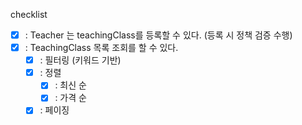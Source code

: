checklist

- [x] : Teacher 는 teachingClass를 등록할 수 있다. (등록 시 정책 검증 수행)
- [x] : TeachingClass 목록 조회를 할 수 있다.
    - [x] : 필터링 (키워드 기반)
    - [x] : 정렬
        - [x] : 최신 순
        - [x] : 가격 순
    - [x] : 페이징
